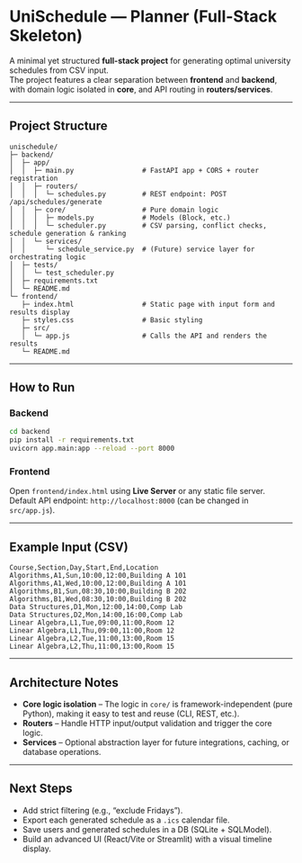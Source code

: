 # UniSchedule — Planner (Full-Stack Skeleton)

A minimal yet structured **full-stack project** for generating optimal university schedules from CSV input.  
The project features a clear separation between **frontend** and **backend**, with domain logic isolated in **core**, and API routing in **routers/services**.

---

## Project Structure
```
unischedule/
├─ backend/
│  ├─ app/
│  │  ├─ main.py                 # FastAPI app + CORS + router registration
│  │  ├─ routers/
│  │  │  └─ schedules.py         # REST endpoint: POST /api/schedules/generate
│  │  ├─ core/                   # Pure domain logic
│  │  │  ├─ models.py            # Models (Block, etc.)
│  │  │  └─ scheduler.py         # CSV parsing, conflict checks, schedule generation & ranking
│  │  └─ services/
│  │     └─ schedule_service.py  # (Future) service layer for orchestrating logic
│  ├─ tests/
│  │  └─ test_scheduler.py
│  ├─ requirements.txt
│  └─ README.md
└─ frontend/
   ├─ index.html                 # Static page with input form and results display
   ├─ styles.css                 # Basic styling
   ├─ src/
   │  └─ app.js                  # Calls the API and renders the results
   └─ README.md
```

---

## How to Run

### Backend
```bash
cd backend
pip install -r requirements.txt
uvicorn app.main:app --reload --port 8000
```

### Frontend
Open `frontend/index.html` using **Live Server** or any static file server.  
Default API endpoint: `http://localhost:8000` (can be changed in `src/app.js`).

---

## Example Input (CSV)
```
Course,Section,Day,Start,End,Location
Algorithms,A1,Sun,10:00,12:00,Building A 101
Algorithms,A1,Wed,10:00,12:00,Building A 101
Algorithms,B1,Sun,08:30,10:00,Building B 202
Algorithms,B1,Wed,08:30,10:00,Building B 202
Data Structures,D1,Mon,12:00,14:00,Comp Lab
Data Structures,D2,Mon,14:00,16:00,Comp Lab
Linear Algebra,L1,Tue,09:00,11:00,Room 12
Linear Algebra,L1,Thu,09:00,11:00,Room 12
Linear Algebra,L2,Tue,11:00,13:00,Room 15
Linear Algebra,L2,Thu,11:00,13:00,Room 15
```

---

##  Architecture Notes
- **Core logic isolation** – The logic in `core/` is framework-independent (pure Python), making it easy to test and reuse (CLI, REST, etc.).  
- **Routers** – Handle HTTP input/output validation and trigger the core logic.  
- **Services** – Optional abstraction layer for future integrations, caching, or database operations.

---

##  Next Steps
- Add strict filtering (e.g., “exclude Fridays”).  
- Export each generated schedule as a `.ics` calendar file.  
- Save users and generated schedules in a DB (SQLite + SQLModel).  
- Build an advanced UI (React/Vite or Streamlit) with a visual timeline display.
